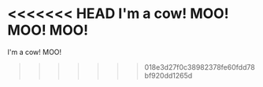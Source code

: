 <<<<<<< HEAD
I'm a cow! MOO! MOO! MOO!
=======
I'm a cow! MOO!
>>>>>>> 018e3d27f0c38982378fe60fdd78bf920dd1265d
